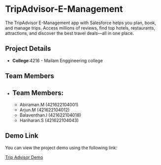 # TripAdvisor-E-Management
The TripAdvisor E-Management app with Salesforce helps you plan, book, and manage trips. Access millions of reviews, find top hotels, restaurants, attractions, and discover the best travel deals—all in one place.

## Project Details

- **College**:4216 - Mailam Enggineering college

## Team Members

- **Team Members**:
  - 
  - Abiraman.M	        (421622104001)
  - Arjun.M		(421622104012)
  - Balaventhan.I	(421622104018)
  - Hariharan.S	        (421622104043)
 
## Demo Link

You can view the project demo using the following link:

[Trip Advisor Demo](https://drive.google.com/file/d/1g8UXw3_vhkwqQQ3lvQkBY3kNo2pO0oLW/view)
